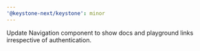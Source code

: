 ```yaml
---
'@keystone-next/keystone': minor
---
```


Update Navigation component to show docs and playground links irrespective of authentication.
